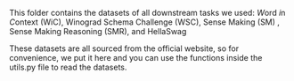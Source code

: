 This folder contains the datasets of all downstream tasks we used: *W*ord *i*n *C*ontext (WiC), Winograd Schema Challenge (WSC), Sense Making (SM) , Sense Making Reasoning (SMR), and HellaSwag

These datasets are all sourced from the official website, so for convenience, we put it here and you can use the functions inside the utils.py file to read the datasets.

